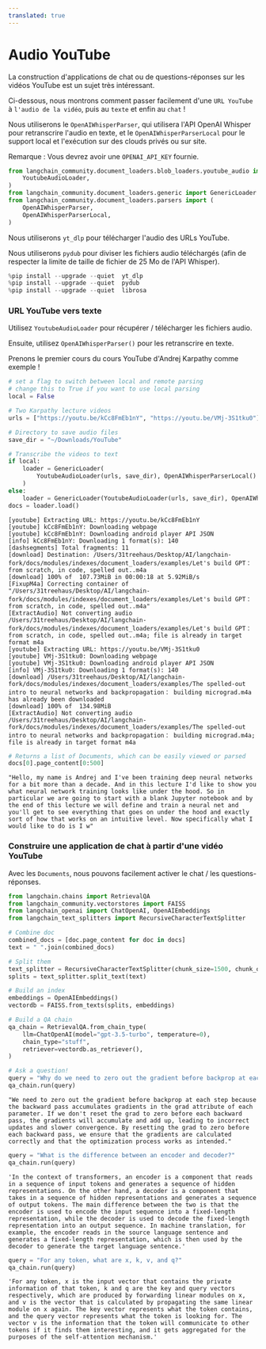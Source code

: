```yaml
---
translated: true
---
```


# Audio YouTube

La construction d'applications de chat ou de questions-réponses sur les vidéos YouTube est un sujet très intéressant.

Ci-dessous, nous montrons comment passer facilement d'une `URL YouTube` à `l'audio de la vidéo`, puis au `texte` et enfin au `chat` !

Nous utiliserons le `OpenAIWhisperParser`, qui utilisera l'API OpenAI Whisper pour retranscrire l'audio en texte, et le `OpenAIWhisperParserLocal` pour le support local et l'exécution sur des clouds privés ou sur site.

Remarque : Vous devrez avoir une `OPENAI_API_KEY` fournie.

```python
from langchain_community.document_loaders.blob_loaders.youtube_audio import (
    YoutubeAudioLoader,
)
from langchain_community.document_loaders.generic import GenericLoader
from langchain_community.document_loaders.parsers import (
    OpenAIWhisperParser,
    OpenAIWhisperParserLocal,
)
```

Nous utiliserons `yt_dlp` pour télécharger l'audio des URLs YouTube.

Nous utiliserons `pydub` pour diviser les fichiers audio téléchargés (afin de respecter la limite de taille de fichier de 25 Mo de l'API Whisper).

```python
%pip install --upgrade --quiet  yt_dlp
%pip install --upgrade --quiet  pydub
%pip install --upgrade --quiet  librosa
```

### URL YouTube vers texte

Utilisez `YoutubeAudioLoader` pour récupérer / télécharger les fichiers audio.

Ensuite, utilisez `OpenAIWhisperParser()` pour les retranscrire en texte.

Prenons le premier cours du cours YouTube d'Andrej Karpathy comme exemple !

```python
# set a flag to switch between local and remote parsing
# change this to True if you want to use local parsing
local = False
```

```python
# Two Karpathy lecture videos
urls = ["https://youtu.be/kCc8FmEb1nY", "https://youtu.be/VMj-3S1tku0"]

# Directory to save audio files
save_dir = "~/Downloads/YouTube"

# Transcribe the videos to text
if local:
    loader = GenericLoader(
        YoutubeAudioLoader(urls, save_dir), OpenAIWhisperParserLocal()
    )
else:
    loader = GenericLoader(YoutubeAudioLoader(urls, save_dir), OpenAIWhisperParser())
docs = loader.load()
```

```output
[youtube] Extracting URL: https://youtu.be/kCc8FmEb1nY
[youtube] kCc8FmEb1nY: Downloading webpage
[youtube] kCc8FmEb1nY: Downloading android player API JSON
[info] kCc8FmEb1nY: Downloading 1 format(s): 140
[dashsegments] Total fragments: 11
[download] Destination: /Users/31treehaus/Desktop/AI/langchain-fork/docs/modules/indexes/document_loaders/examples/Let's build GPT： from scratch, in code, spelled out..m4a
[download] 100% of  107.73MiB in 00:00:18 at 5.92MiB/s
[FixupM4a] Correcting container of "/Users/31treehaus/Desktop/AI/langchain-fork/docs/modules/indexes/document_loaders/examples/Let's build GPT： from scratch, in code, spelled out..m4a"
[ExtractAudio] Not converting audio /Users/31treehaus/Desktop/AI/langchain-fork/docs/modules/indexes/document_loaders/examples/Let's build GPT： from scratch, in code, spelled out..m4a; file is already in target format m4a
[youtube] Extracting URL: https://youtu.be/VMj-3S1tku0
[youtube] VMj-3S1tku0: Downloading webpage
[youtube] VMj-3S1tku0: Downloading android player API JSON
[info] VMj-3S1tku0: Downloading 1 format(s): 140
[download] /Users/31treehaus/Desktop/AI/langchain-fork/docs/modules/indexes/document_loaders/examples/The spelled-out intro to neural networks and backpropagation： building micrograd.m4a has already been downloaded
[download] 100% of  134.98MiB
[ExtractAudio] Not converting audio /Users/31treehaus/Desktop/AI/langchain-fork/docs/modules/indexes/document_loaders/examples/The spelled-out intro to neural networks and backpropagation： building micrograd.m4a; file is already in target format m4a
```

```python
# Returns a list of Documents, which can be easily viewed or parsed
docs[0].page_content[0:500]
```

```output
"Hello, my name is Andrej and I've been training deep neural networks for a bit more than a decade. And in this lecture I'd like to show you what neural network training looks like under the hood. So in particular we are going to start with a blank Jupyter notebook and by the end of this lecture we will define and train a neural net and you'll get to see everything that goes on under the hood and exactly sort of how that works on an intuitive level. Now specifically what I would like to do is I w"
```

### Construire une application de chat à partir d'une vidéo YouTube

Avec les `Documents`, nous pouvons facilement activer le chat / les questions-réponses.

```python
from langchain.chains import RetrievalQA
from langchain_community.vectorstores import FAISS
from langchain_openai import ChatOpenAI, OpenAIEmbeddings
from langchain_text_splitters import RecursiveCharacterTextSplitter
```

```python
# Combine doc
combined_docs = [doc.page_content for doc in docs]
text = " ".join(combined_docs)
```

```python
# Split them
text_splitter = RecursiveCharacterTextSplitter(chunk_size=1500, chunk_overlap=150)
splits = text_splitter.split_text(text)
```

```python
# Build an index
embeddings = OpenAIEmbeddings()
vectordb = FAISS.from_texts(splits, embeddings)
```

```python
# Build a QA chain
qa_chain = RetrievalQA.from_chain_type(
    llm=ChatOpenAI(model="gpt-3.5-turbo", temperature=0),
    chain_type="stuff",
    retriever=vectordb.as_retriever(),
)
```

```python
# Ask a question!
query = "Why do we need to zero out the gradient before backprop at each step?"
qa_chain.run(query)
```

```output
"We need to zero out the gradient before backprop at each step because the backward pass accumulates gradients in the grad attribute of each parameter. If we don't reset the grad to zero before each backward pass, the gradients will accumulate and add up, leading to incorrect updates and slower convergence. By resetting the grad to zero before each backward pass, we ensure that the gradients are calculated correctly and that the optimization process works as intended."
```

```python
query = "What is the difference between an encoder and decoder?"
qa_chain.run(query)
```

```output
'In the context of transformers, an encoder is a component that reads in a sequence of input tokens and generates a sequence of hidden representations. On the other hand, a decoder is a component that takes in a sequence of hidden representations and generates a sequence of output tokens. The main difference between the two is that the encoder is used to encode the input sequence into a fixed-length representation, while the decoder is used to decode the fixed-length representation into an output sequence. In machine translation, for example, the encoder reads in the source language sentence and generates a fixed-length representation, which is then used by the decoder to generate the target language sentence.'
```

```python
query = "For any token, what are x, k, v, and q?"
qa_chain.run(query)
```

```output
'For any token, x is the input vector that contains the private information of that token, k and q are the key and query vectors respectively, which are produced by forwarding linear modules on x, and v is the vector that is calculated by propagating the same linear module on x again. The key vector represents what the token contains, and the query vector represents what the token is looking for. The vector v is the information that the token will communicate to other tokens if it finds them interesting, and it gets aggregated for the purposes of the self-attention mechanism.'
```
